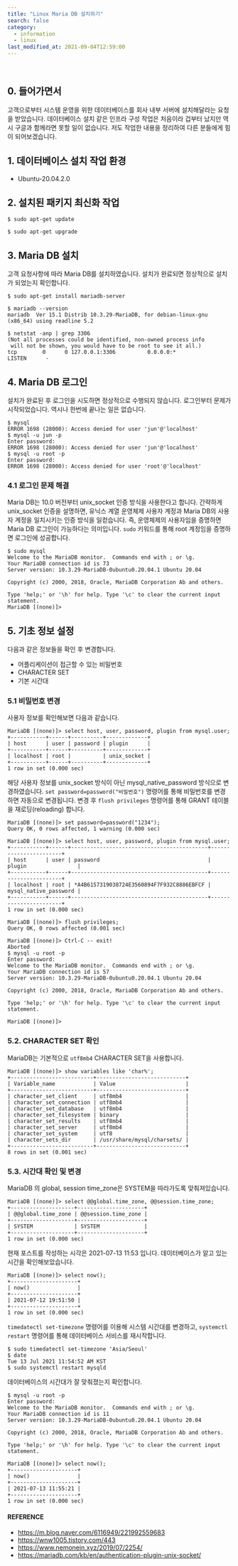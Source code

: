 ```yaml
---
title: "Linux Maria DB 설치하기"
search: false
category:
  - information
  - linux
last_modified_at: 2021-09-04T12:59:00
---
```


<br>

## 0. 들어가면서

고객으로부터 시스템 운영을 위한 데이터베이스를 회사 내부 서버에 설치해달라는 요청을 받았습니다. 
데이터베이스 설치 같은 인프라 구성 작업은 처음이라 겁부터 났지만 역시 구글과 함께라면 못할 일이 없습니다. 
저도 작업한 내용을 정리하여 다른 분들에게 힘이 되어보겠습니다. 

## 1. 데이터베이스 설치 작업 환경
- Ubuntu-20.04.2.0

## 2. 설치된 패키지 최신화 작업

```
$ sudo apt-get update
```

```
$ sudo apt-get upgrade
```

## 3. Maria DB 설치
고객 요청사항에 따라 Maria DB를 설치하였습니다. 
설치가 완료되면 정상적으로 설치가 되었는지 확인합니다.

```
$ sudo apt-get install mariadb-server
```

```
$ mariadb --version
mariadb  Ver 15.1 Distrib 10.3.29-MariaDB, for debian-linux-gnu (x86_64) using readline 5.2
```

```
$ netstat -anp | grep 3306
(Not all processes could be identified, non-owned process info
 will not be shown, you would have to be root to see it all.)
tcp        0      0 127.0.0.1:3306          0.0.0.0:*               LISTEN      -    
```

## 4. Maria DB 로그인
설치가 완료된 후 로그인을 시도하면 정상적으로 수행되지 않습니다. 
로그인부터 문제가 시작되었습니다. 
역시나 한번에 끝나는 일은 없습니다.

```
$ mysql
ERROR 1698 (28000): Access denied for user 'jun'@'localhost'
$ mysql -u jun -p
Enter password: 
ERROR 1698 (28000): Access denied for user 'jun'@'localhost'
$ mysql -u root -p
Enter password: 
ERROR 1698 (28000): Access denied for user 'root'@'localhost'
```

### 4.1 로그인 문제 해결
Maria DB는 10.0 버전부터 unix_socket 인증 방식을 사용한다고 합니다. 
간략하게 unix_socket 인증을 설명하면, 유닉스 계열 운영체제 사용자 계정과 Maria DB의 사용자 계정을 일치시키는 인증 방식을 일컫습니다. 
즉, 운영체제의 사용자임을 증명하면 Maria DB 로그인이 가능하다는 의미입니다. 
`sudo` 키워드를 통해 root 계정임을 증명하면 로그인에 성공합니다.  

```
$ sudo mysql
Welcome to the MariaDB monitor.  Commands end with ; or \g.
Your MariaDB connection id is 73
Server version: 10.3.29-MariaDB-0ubuntu0.20.04.1 Ubuntu 20.04

Copyright (c) 2000, 2018, Oracle, MariaDB Corporation Ab and others.

Type 'help;' or '\h' for help. Type '\c' to clear the current input statement.
MariaDB [(none)]>
```

## 5. 기초 정보 설정
다음과 같은 정보들을 확인 후 변경합니다.
- 어플리케이션이 접근할 수 있는 비밀번호
- CHARACTER SET
- 기본 시간대

### 5.1 비밀번호 변경
사용자 정보를 확인해보면 다음과 같습니다. 

```
MariaDB [(none)]> select host, user, password, plugin from mysql.user;
+-----------+------+----------+-------------+
| host      | user | password | plugin      |
+-----------+------+----------+-------------+
| localhost | root |          | unix_socket |
+-----------+------+----------+-------------+
1 row in set (0.000 sec)
```

해당 사용자 정보를 unix_socket 방식이 아닌 mysql_native_password 방식으로 변경하였습니다. 
`set password=password("비밀번호")` 명령어를 통해 비밀번호를 변경하면 자동으로 변경됩니다. 
변경 후 `flush privileges` 명령어를 통해 GRANT 테이블을 재로딩(reloading) 합니다.

```
MariaDB [(none)]> set password=password("1234");
Query OK, 0 rows affected, 1 warning (0.000 sec)

MariaDB [(none)]> select host, user, password, plugin from mysql.user;
+-----------+------+-------------------------------------------+-----------------------+
| host      | user | password                                  | plugin                |
+-----------+------+-------------------------------------------+-----------------------+
| localhost | root | *A4B6157319038724E3560894F7F932C8886EBFCF | mysql_native_password |
+-----------+------+-------------------------------------------+-----------------------+
1 row in set (0.000 sec)

MariaDB [(none)]> flush privileges;
Query OK, 0 rows affected (0.001 sec)

MariaDB [(none)]> Ctrl-C -- exit!
Aborted
$ mysql -u root -p
Enter password: 
Welcome to the MariaDB monitor.  Commands end with ; or \g.
Your MariaDB connection id is 57
Server version: 10.3.29-MariaDB-0ubuntu0.20.04.1 Ubuntu 20.04

Copyright (c) 2000, 2018, Oracle, MariaDB Corporation Ab and others.

Type 'help;' or '\h' for help. Type '\c' to clear the current input statement.

MariaDB [(none)]> 
```

### 5.2. CHARACTER SET 확인
MariaDB는 기본적으로 `utf8mb4` CHARACTER SET을 사용합니다. 

```
MariaDB [(none)]> show variables like 'char%';
+--------------------------+----------------------------+
| Variable_name            | Value                      |
+--------------------------+----------------------------+
| character_set_client     | utf8mb4                    |
| character_set_connection | utf8mb4                    |
| character_set_database   | utf8mb4                    |
| character_set_filesystem | binary                     |
| character_set_results    | utf8mb4                    |
| character_set_server     | utf8mb4                    |
| character_set_system     | utf8                       |
| character_sets_dir       | /usr/share/mysql/charsets/ |
+--------------------------+----------------------------+
8 rows in set (0.001 sec)
```

### 5.3. 시간대 확인 및 변경
MariaDB 의 global, session time_zone은 SYSTEM을 따라가도록 맞춰져있습니다. 

```
MariaDB [(none)]> select @@global.time_zone, @@session.time_zone;
+--------------------+---------------------+
| @@global.time_zone | @@session.time_zone |
+--------------------+---------------------+
| SYSTEM             | SYSTEM              |
+--------------------+---------------------+
1 row in set (0.000 sec)
```

현재 포스트를 작성하는 시각은 2021-07-13 11:53 입니다. 
데이터베이스가 알고 있는 시간을 확인해보았습니다. 

```
MariaDB [(none)]> select now();
+---------------------+
| now()               |
+---------------------+
| 2021-07-12 19:51:50 |
+---------------------+
1 row in set (0.000 sec)
```

`timedatectl set-timezone` 명령어를 이용해 시스템 시간대를 변경하고, `systemctl restart` 명령어를 통해 데이터베이스 서비스를 재시작합니다.

```
$ sudo timedatectl set-timezone 'Asia/Seoul'
$ date
Tue 13 Jul 2021 11:54:52 AM KST
$ sudo systemctl restart mysqld
```

데이터베이스의 시간대가 잘 맞춰졌는지 확인합니다.

```
$ mysql -u root -p
Enter password: 
Welcome to the MariaDB monitor.  Commands end with ; or \g.
Your MariaDB connection id is 11
Server version: 10.3.29-MariaDB-0ubuntu0.20.04.1 Ubuntu 20.04

Copyright (c) 2000, 2018, Oracle, MariaDB Corporation Ab and others.

Type 'help;' or '\h' for help. Type '\c' to clear the current input statement.

MariaDB [(none)]> select now();
+---------------------+
| now()               |
+---------------------+
| 2021-07-13 11:55:21 |
+---------------------+
1 row in set (0.000 sec)
```

#### REFERENCE
- <https://m.blog.naver.com/6116949/221992559683>
- <https://wnw1005.tistory.com/443>
- <https://www.nemonein.xyz/2019/07/2254/>
- <https://mariadb.com/kb/en/authentication-plugin-unix-socket/>